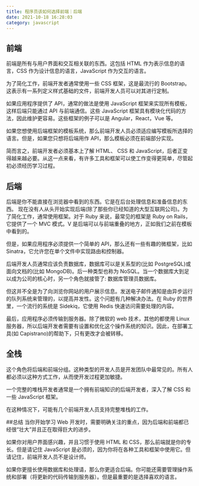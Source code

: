 ```yaml
---
title: 程序员该如何选择前端｜后端
date: 2021-10-18 16:28:03
category: javascript
---
```

## 前端
前端是所有与用户界面和交互相关联的东西。这包括 HTML 作为表示信息的语言，CSS 作为设计信息的语言，JavaScript 作为交互的语言。

为了简化工作，前端开发者通常使用一些 CSS 框架，这是最流行的 Bootstrap。这表示有一系列定义样式基础的文件，前端开发人员可以对其进行定制。

如果应用程序提供了 API，通常的做法是使用 JavaScript 框架来实现所有模板，这样后端只能通过 API 与前端通信。这些 JavaScript 框架具有模块化代码的方法，因此维护更容易。这些框架的例子可以是 Angular，React，Vue 等。

如果您想使用后端框架的模板系统，那么前端开发人员必须适应编写模板所选择的语言。但是，如果您只想将后端用作 API，那么模板必须在前端部分实现。

简而言之，前端开发者必须基本上了解 HTML、 CSS 和 JavaScript，后者正变得越来越必要。从这一点来看，有许多工具和框架可以使工作变得更简单，尽管起初必须经历学习过程。

## 后端
后端是你不能直接在浏览器中看到的东西。它是在后台处理信息和准备信息的东西。
现在没有人从头开始实现后端(除了那些你已经知道的大型互联网公司)。为了简化工作，通常使用框架。对于 Ruby 来说，最常见的框架是 Ruby on Rails，它提供了一个 MVC 模式。V 是后端可以与前端重叠的地方，正如我们之前在模板中看到的。

但是，如果应用程序必须提供一个简单的 API，那么还有一些有趣的微框架，比如 Sinatra，它允许您在单个文件中实现路由和控制器。

后端开发人员通常应该负责数据库，数据库可以是关系型的(比如 PostgreSQL)或面向文档的(比如 MongoDB)。后一种类型也称为 NoSQL。当一个数据库大到足以成为公司的核心时，另一个角色就接管了: 数据库管理员数据库。

但这并不全是为了向浏览你网站的用户展示信息。发送电子邮件通知是由异步运行的队列系统来管理的，以提高并发性。这个问题有几种解决办法。在 Ruby 的世界里，一个流行的系统是 Sidekiq，它使用 Redis 快速访问需要处理的内容。

最后，应用程序必须传输到服务器。除了微软的 web 技术，其他的都使用 Linux 服务器，所以后端开发者需要有设置和优化这个操作系统的知识。因此，在部署工具(如 Capistrano)的帮助下，只有更改才会被转移。

## 全栈
这个角色将后端和前端分组。这种类型的开发人员是开发团队中最常见的。所有人都必须以这种方式工作，从而使开发过程更加敏捷。

一个完整的堆栈开发者通常是一个拥有前端知识的后端开发者，深入了解 CSS 和一些 JavaScript 框架。

在这种情况下，可能有几个前端开发人员支持完整堆栈的工作。

##总结
当你开始学习 Web 开发时，需要明确关注的重点，因为后端和前端都已经很“壮大”并且正在取得巨大的进步。

如果你对用户界面感兴趣，并且习惯于使用 HTML 和 CSS，那么前端就是你的专长。但是请记住 JavaScript 是必须的，因为你将在各种工具和框架中使用它。但请记住，前端开发人员不是设计师。

如果你更擅长使用数据库和处理请，那么你更适合后端。你可能还需要管理操作系统和部署（将更新的代码传输到服务器）。但是最重要的是选择喜欢的语言。